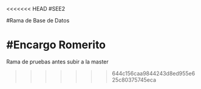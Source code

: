<<<<<<< HEAD
#SEE2


#Rama de Base de Datos

#Encargo Romerito
=======
Rama de pruebas antes subir a la master
>>>>>>> 644c156caa9844243d8ed955e625c80375745eca
